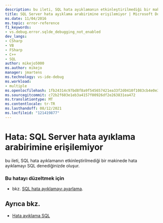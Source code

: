 ```yaml
---
description: bu ileti, SQL hata ayıklamanın etkinleştirilmediği bir makinede hata ayıklamayı SQL denediğinizde oluşur.
title: SQL Server hata ayıklama arabirimine erişilemiyor | Microsoft Docs
ms.date: 11/04/2016
ms.topic: error-reference
f1_keywords:
- vs.debug.error.sqlde_debugging_not_enabled
dev_langs:
- CSharp
- VB
- FSharp
- C++
- SQL
author: mikejo5000
ms.author: mikejo
manager: jmartens
ms.technology: vs-ide-debug
ms.workload:
- multiple
ms.openlocfilehash: 1fb24314c97bd8f8a9f545657421ea33f2d0410f1083cb4e0e30c3435ff24224
ms.sourcegitcommit: c72b2f603e1eb3a4157f00926df2e263831ea472
ms.translationtype: MT
ms.contentlocale: tr-TR
ms.lasthandoff: 08/12/2021
ms.locfileid: "121419877"
---
```

# <a name="error-unable-to-access-the-sql-server-debugging-interface"></a>Hata: SQL Server hata ayıklama arabirimine erişilemiyor
bu ileti, SQL hata ayıklamanın etkinleştirilmediği bir makinede hata ayıklamayı SQL denediğinizde oluşur.

### <a name="to-correct-this-error"></a>Bu hatayı düzeltmek için

- bkz. [SQL hata ayıklamayı ayarlama](/previous-versions/visualstudio/visual-studio-2010/s4sszxst(v=vs.100)).

## <a name="see-also"></a>Ayrıca bkz.
- [Hata ayıklama SQL](/previous-versions/visualstudio/visual-studio-2010/zefbf0t6(v=vs.100))
